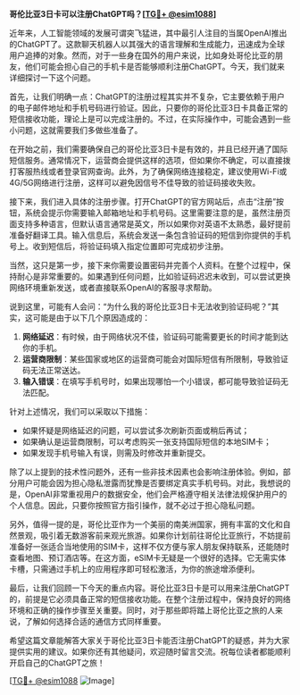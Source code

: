**哥伦比亚3日卡可以注册ChatGPT吗？[[TG💪+ @esim1088](https://t.me/s/esim1088)]**

近年来，人工智能领域的发展可谓突飞猛进，其中最引人注目的当属OpenAI推出的ChatGPT了。这款聊天机器人以其强大的语言理解和生成能力，迅速成为全球用户追捧的对象。然而，对于一些身在国外的用户来说，比如身处哥伦比亚的朋友，他们可能会担心自己的手机卡是否能够顺利注册ChatGPT。今天，我们就来详细探讨一下这个问题。

首先，让我们明确一点：ChatGPT的注册过程其实并不复杂，它主要依赖于用户的电子邮件地址和手机号码进行验证。因此，只要你的哥伦比亚3日卡具备正常的短信接收功能，理论上是可以完成注册的。不过，在实际操作中，可能会遇到一些小问题，这就需要我们多做些准备了。

在开始之前，我们需要确保自己的哥伦比亚3日卡是有效的，并且已经开通了国际短信服务。通常情况下，运营商会提供这样的选项，但如果你不确定，可以直接拨打客服热线或者登录官网查询。此外，为了确保网络连接稳定，建议使用Wi-Fi或4G/5G网络进行注册，这样可以避免因信号不佳导致的验证码接收失败。

接下来，我们进入具体的注册步骤。打开ChatGPT的官方网站后，点击“注册”按钮，系统会提示你需要输入邮箱地址和手机号码。这里需要注意的是，虽然注册页面支持多种语言，但默认语言通常是英文，所以如果你对英语不太熟悉，最好提前准备好翻译工具。输入信息后，系统会发送一条包含验证码的短信到你提供的手机号上。收到短信后，将验证码填入指定位置即可完成初步注册。

当然，这只是第一步，接下来你需要设置密码并完善个人资料。在整个过程中，保持耐心是非常重要的。如果遇到任何问题，比如验证码迟迟未收到，可以尝试更换网络环境重新发送，或者直接联系OpenAI的客服寻求帮助。

说到这里，可能有人会问：“为什么我的哥伦比亚3日卡无法收到验证码呢？”其实，这可能是由于以下几个原因造成的：

1. **网络延迟**：有时候，由于网络状况不佳，验证码可能需要更长的时间才能到达你的手机。
2. **运营商限制**：某些国家或地区的运营商可能会对国际短信有所限制，导致验证码无法正常送达。
3. **输入错误**：在填写手机号时，如果出现哪怕一个小错误，都可能导致验证码无法匹配。

针对上述情况，我们可以采取以下措施：

- 如果怀疑是网络延迟的问题，可以尝试多次刷新页面或稍后再试；
- 如果确认是运营商限制，可以考虑购买一张支持国际短信的本地SIM卡；
- 如果发现手机号输入有误，则需及时修改并重新提交。

除了以上提到的技术性问题外，还有一些非技术因素也会影响注册体验。例如，部分用户可能会因为担心隐私泄露而犹豫是否要绑定真实手机号码。对此，我想说的是，OpenAI非常重视用户的数据安全，他们会严格遵守相关法律法规保护用户的个人信息。因此，只要你按照官方指引操作，就不必过于担心隐私问题。

另外，值得一提的是，哥伦比亚作为一个美丽的南美洲国家，拥有丰富的文化和自然景观，吸引着无数游客前来观光旅游。如果你计划前往哥伦比亚旅行，不妨提前准备好一张适合当地使用的SIM卡，这样不仅方便与家人朋友保持联系，还能随时查看地图、预订酒店等。在这方面，eSIM卡无疑是一个很好的选择。它无需实体卡槽，只需通过手机上的应用程序即可轻松激活，为你的旅途增添便利。

最后，让我们回顾一下今天的重点内容。哥伦比亚3日卡是可以用来注册ChatGPT的，前提是它必须具备正常的短信接收功能。在整个注册过程中，保持良好的网络环境和正确的操作步骤至关重要。同时，对于那些即将踏上哥伦比亚之旅的人来说，了解如何选择合适的通信方式同样重要。

希望这篇文章能解答大家关于哥伦比亚3日卡能否注册ChatGPT的疑惑，并为大家提供实用的建议。如果你还有其他疑问，欢迎随时留言交流。祝每位读者都能顺利开启自己的ChatGPT之旅！

[[TG💪+ @esim1088](https://t.me/s/esim1088) ![Image](https://i.postimg.cc/4NQfJmqS/Snipaste-2025-05-13-00-14-12.png)]